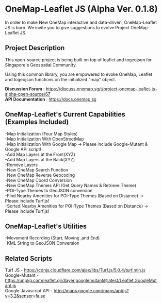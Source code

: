 # OneMap-Leaflet JS (Alpha Ver. 0.1.8)

In order to make New OneMap interactive and data-driven, OneMap-Leaflet JS is born. We invite you to give suggestions to evolve Project OneMap-Leaflet JS.

## Project Description

This open-source project is being built on top of leaflet and togeojson for Singapore's Geospatial Community. 

Using this common library, you are empowered to evoke OneMap, Leaflet and togeojson functions on the initialized "map" object.

<b>Discussion Forum</b> : https://discuss.onemap.sg/t/project-onemap-leaflet-js-alpha-open-source/67<br/>
<b>API Documentation</b> : https://docs.onemap.sg

## OneMap-Leaflet's Current Capabilities (Examples Included)
-Map Initialization (Four Map Styles)<br />
-Map Initialization With OpenStreetMap<br />
-Map Initialization With Google Map -> Please include Google-Mutant & Google API script!<br />
-Add Map Layers at the Front(XYZ) <br />
-Add Map Layers at the Back(XYZ) <br />
-Remove Layers <br />
-New OneMap Search Function<br />
-New OneMap Reverse Geocoding <br />
-New OneMap Coord Conversion <br />
-New OneMap Themes API (Get Query Names & Retrieve Theme) <br />
-POI-Type Themes to GeoJSON conversion <br />
-Find Nearby Amenities for POI-Type Themes (Based on Distance) -> Please include Turf.js!<br />
-Sorted Nearby Amenities for POI-Type Themes (Based on Distance) -> Please include Turf.js!

## OneMap-Leaflet's Utilities
-Movement Recording (Start, Moving ,and End)<br />
-KML String to GeoJSON Conversion <br />


## Related Scripts
Turf JS - https://cdnjs.cloudflare.com/ajax/libs/Turf.js/5.0.4/turf.min.js <br>
Google-Mutant - https://unpkg.com/leaflet.gridlayer.googlemutant@latest/Leaflet.GoogleMutant.js <br>
Google Javascript API - http://maps.google.com/maps/api/js?v=3.2&sensor=false

